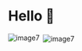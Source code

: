 <h1>Hello 👋</h1>

<!-- <p align="left"> <img src="https://komarev.com/ghpvc/?username=image7&label=Profile%20views&color=0e75b6&style=flat" alt="image7" /> </p>

- 🔭 Building SAAS dashboards at [rtCamp](https://rtcamp.com/)

- 🌱 Learning **Nest.js**

- 👨‍💻 Have a look at my [portfolio](https://ibnulkayes.com/)

- 💬 Ask me about **React, React Native, Node.js**

- 📫 How to reach me **ikayes114@gmail.com** -->

<p><img align="left" src="https://github-readme-stats.vercel.app/api/top-langs?username=ibnulk&show_icons=true&locale=en" alt="image7" /></p>

<p>&nbsp;<img align="center" src="https://github-readme-stats.vercel.app/api?username=ibnulk&show_icons=true&locale=en&count_private=true" alt="image7" /></p>
